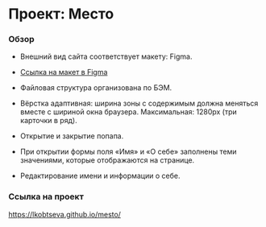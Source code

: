# Проект: Место

### Обзор
* Внешний вид сайта соответствует макету: Figma.
* [Ссылка на макет в Figma](https://www.figma.com/file/2cn9N9jSkmxD84oJik7xL7/JavaScript.-Sprint-4?node-id=0%3A1)

* Файловая структура организована по БЭМ.

* Вёрстка адаптивная: ширина зоны с содержимым должна меняться вместе с шириной окна браузера. Максимальная: 1280px (три карточки в ряд).

* Открытие и закрытие попапа.

* При открытии формы поля «Имя» и «О себе» заполнены теми значениями, которые отображаются на странице.

* Редактирование имени и информации о себе.

### Ссылка на проект 
https://lkobtseva.github.io/mesto/